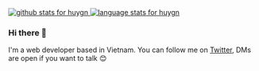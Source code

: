 <a href="https://github.com/huygn">
  <img src="https://github-readme-stats.vercel.app/api?username=huygn&show_icons=true&icon_color=0366d6&bg_color=ffffff&hide_title=true" alt="github stats for huygn">
</a>

<a href="https://github.com/huygn?tab=repositories">
  <img src="https://github-readme-stats.vercel.app/api/top-langs?username=huygn&layout=compact" alt="language stats for huygn">
</a>

### Hi there 👋

I'm a web developer based in Vietnam. You can follow me on [Twitter](https://twitter.com/_huygn), DMs are open if you want to talk 😊
